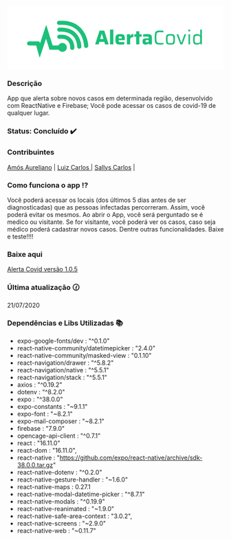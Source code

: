 <img align="center" src="/logoIndex.png">

### Descrição
App que alerta sobre novos casos em determinada região, desenvolvido com ReactNative e Firebase;
Você pode acessar os casos de covid-19 de qualquer lugar.

### Status: Concluído :heavy_check_mark:

### Contribuintes
[Amós Aureliano](https://github.com/AurelianoAmosG20) |
[Luiz Carlos ](https://github.com/LuizCarlosVilela) |
[Sallys Carlos](https://github.com/scsSilva) | 
 
### Como funciona o app :interrobang:
Você poderá acessar os locais (dos últimos 5 dias antes de ser diagnosticadas) que as pessoas infectadas percorreram. Assim, você poderá evitar os mesmos.
Ao abrir o App, você será perguntado se é medico ou visitante. Se for visitante, você poderá ver os casos, caso seja médico poderá cadastrar novos casos. Dentre outras funcionalidades. Baixe e teste!!!!
### Baixe aqui
[Alerta Covid versão 1.0.5](https://drive.google.com/file/d/1t6firgQTVsma88AFtUwEXSJV3_asru-B/view?usp=sharing)
### Última atualização :clock130:
21/07/2020
### Dependências e Libs Utilizadas :books:
- expo-google-fonts/dev : "^0.1.0"
- react-native-community/datetimepicker : "2.4.0"
- react-native-community/masked-view :  "0.1.10"
- react-navigation/drawer : "^5.8.2"
- react-navigation/native : "^5.5.1"
- react-navigation/stack : "^5.5.1"
- axios : "^0.19.2" 
- dotenv : "^8.2.0"
- expo : "^38.0.0" 
- expo-constants : "~9.1.1"
- expo-font : "~8.2.1"
- expo-mail-composer : "~8.2.1" 
- firebase : "7.9.0" 
- opencage-api-client : "^0.7.1" 
- react : "16.11.0" 
- react-dom : "16.11.0",
- react-native : "https://github.com/expo/react-native/archive/sdk-38.0.0.tar.gz" 
- react-native-dotenv : "^0.2.0" 
- react-native-gesture-handler : "~1.6.0" 
- react-native-maps :  0.27.1  
- react-native-modal-datetime-picker : "^8.7.1" 
- react-native-modals : "^0.19.9" 
- react-native-reanimated : "~1.9.0" 
- react-native-safe-area-context : "3.0.2",
- react-native-screens : "~2.9.0" 
- react-native-web : "~0.11.7"

